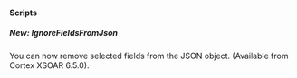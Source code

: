 
#### Scripts
##### New: IgnoreFieldsFromJson
You can now remove selected fields from the JSON object. (Available from Cortex XSOAR 6.5.0).

